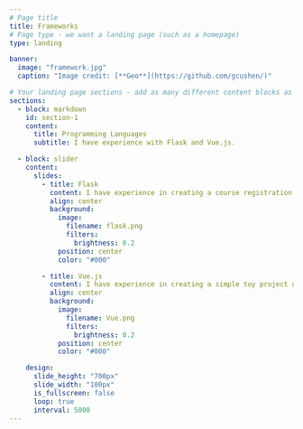 ```yaml
---
# Page title
title: Frameworks
# Page type - we want a landing page (such as a homepage)
type: landing

banner:
  image: "framework.jpg"
  caption: "Image credit: [**Geo**](https://github.com/gcushen/)"

# Your landing page sections - add as many different content blocks as you like
sections:
  - block: markdown
    id: section-1
    content:
      title: Programming Languages
      subtitle: I have experience with Flask and Vue.js.

  - block: slider
    content:
      slides:
        - title: Flask
          content: I have experience in creating a course registration schedule planning web app using the Flask framework. Flask is a Python-based web framework that allows you to develop lightweight and fast web applications. I mainly used it to build backend APIs and connect them to the frontend through HTML templates.
          align: center
          background:
            image:
              filename: flask.png
              filters:
                brightness: 0.2
            position: center
            color: "#000"

        - title: Vue.js
          content: I have experience in creating a simple toy project using the Vue.js framework. Vue is useful for creating reactive web applications, and its component-based development method makes it easy to maintain. I focused on immediately reflecting user input in the front-end.
          align: center
          background:
            image:
              filename: Vue.png
              filters:
                brightness: 0.2
            position: center
            color: "#000"

    design:
      slide_height: "700px"
      slide_width: "100px"
      is_fullscreen: false
      loop: true
      interval: 5000
---
```

